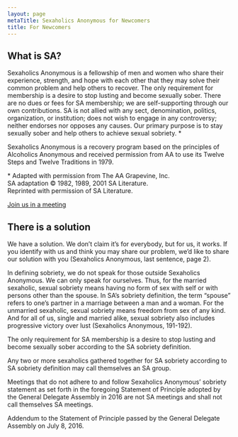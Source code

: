 ```yaml
---
layout: page
metaTitle: Sexaholics Anonymous for Newcomers
title: For Newcomers
---
```


## What is SA?
Sexaholics Anonymous is a fellowship of men and women who share their experience, strength, and hope with each other that they may solve their common problem and help others to recover. The only requirement for membership is a desire to stop lusting and become sexually sober. There are no dues or fees for SA membership; we are self-supporting through our own contributions. SA is not allied with any sect, denomination, politics, organization, or institution; does not wish to engage in any controversy; neither endorses nor opposes any causes. Our primary purpose is to stay sexually sober and help others to achieve sexual sobriety. \*

Sexaholics Anonymous is a recovery program based on the principles of Alcoholics Anonymous and received permission from AA to use its Twelve Steps and Twelve Traditions in 1979.

<!-- <small class="text-muted"> -->
\* Adapted with permission from The AA Grapevine, Inc.  
SA adaptation © 1982, 1989, 2001 SA Literature.  
Reprinted with permission of SA Literature.

<!-- <div class="text-center my-5"> -->
<a href="{{ '/meetings' | url }}" class="btn btn-primary">Join us in a meeting</a>

## There is a solution

We have a solution. We don’t claim it’s for everybody, but for us, it works. If you identify with us and think you may share our problem, we’d like to share our solution with you (Sexaholics Anonymous, last sentence, page 2).

In defining sobriety, we do not speak for those outside Sexaholics Anonymous. We can only speak for ourselves. Thus, for the married sexaholic, sexual sobriety means having no form of sex with self or with persons other than the spouse. In SA’s sobriety definition, the term “spouse” refers to one’s partner in a marriage between a man and a woman. For the unmarried sexaholic, sexual sobriety means freedom from sex of any kind. And for all of us, single and married alike, sexual sobriety also includes progressive victory over lust (Sexaholics Anonymous, 191-192).

The only requirement for SA membership is a desire to stop lusting and become sexually sober according to the SA sobriety definition.

Any two or more sexaholics gathered together for SA sobriety according to SA sobriety definition may call themselves an SA group.

Meetings that do not adhere to and follow Sexaholics Anonymous’ sobriety statement as set forth in the foregoing Statement of Principle adopted by the General Delegate Assembly in 2016 are not SA meetings and shall not call themselves SA meetings.


  <!-- <small class="text-muted"> -->
Addendum to the Statement of Principle passed by the General Delegate Assembly on July 8, 2016.